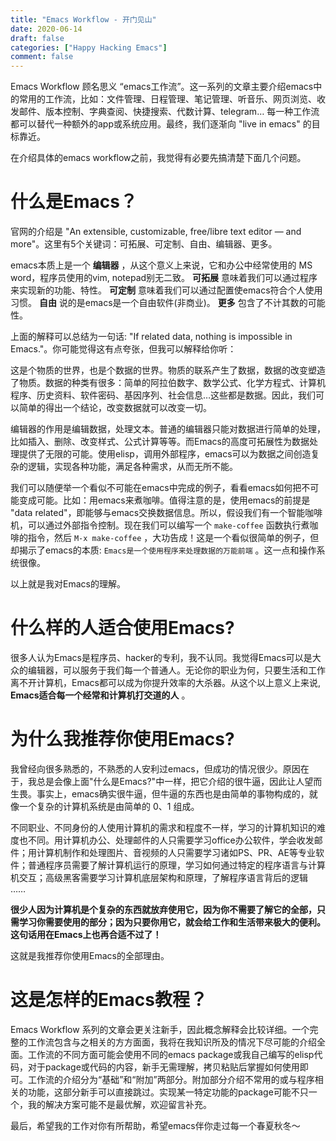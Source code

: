 ```yaml
---
title: "Emacs Workflow - 开门见山"
date: 2020-06-14
draft: false
categories: ["Happy Hacking Emacs"]
comment: false
---
```


Emacs Workflow 顾名思义 “emacs工作流”。这一系列的文章主要介绍emacs中的常用的工作流，比如：文件管理、日程管理、笔记管理、听音乐、网页浏览、收发邮件、版本控制、字典查阅、快捷搜索、代数计算、telegram&#x2026; 每一种工作流都可以替代一种额外的app或系统应用。最终，我们逐渐向 "live in emacs" 的目标靠近。

在介绍具体的emacs workflow之前，我觉得有必要先搞清楚下面几个问题。


<a id="org936d00f"></a>

# 什么是Emacs？

官网的介绍是 "An extensible, customizable, free/libre text editor — and more"。这里有5个关键词：可拓展、可定制、自由、编辑器、更多。

emacs本质上是一个 **编辑器** ，从这个意义上来说，它和办公中经常使用的 MS word，程序员使用的vim, notepad别无二致。 **可拓展** 意味着我们可以通过程序来实现新的功能、特性。 **可定制** 意味着我们可以通过配置使emacs符合个人使用习惯。 **自由** 说的是emacs是一个自由软件(非商业)。 **更多** 包含了不计其数的可能性。

上面的解释可以总结为一句话: "If related data, nothing is impossible in Emacs."。你可能觉得这有点夸张，但我可以解释给你听：

这是个物质的世界，也是个数据的世界。物质的联系产生了数据，数据的改变塑造了物质。数据的种类有很多：简单的阿拉伯数字、数学公式、化学方程式、计算机程序、历史资料、软件密码、基因序列、社会信息&#x2026;这些都是数据。因此，我们可以简单的得出一个结论，改变数据就可以改变一切。

编辑器的作用是编辑数据，处理文本。普通的编辑器只能对数据进行简单的处理，比如插入、删除、改变样式、公式计算等等。而Emacs的高度可拓展性为数据处理提供了无限的可能。使用elisp，调用外部程序，emacs可以为数据之间创造复杂的逻辑，实现各种功能，满足各种需求，从而无所不能。

我们可以随便举一个看似不可能在emacs中完成的例子，看看emacs如何把不可能变成可能。比如：用emacs来煮咖啡。值得注意的是，使用emacs的前提是 "data related"，即能够与emacs交换数据信息。所以，假设我们有一个智能咖啡机，可以通过外部指令控制。现在我们可以编写一个 `make-coffee` 函数执行煮咖啡的指令，然后 `M-x make-coffee` ，大功告成！这是一个看似很简单的例子，但却揭示了emacs的本质: `Emacs是一个使用程序来处理数据的万能前端` 。这一点和操作系统很像。

以上就是我对Emacs的理解。


<a id="org01fbda3"></a>

# 什么样的人适合使用Emacs?

很多人认为Emacs是程序员、hacker的专利，我不认同。我觉得Emacs可以是大众的编辑器，可以服务于我们每一个普通人。无论你的职业为何，只要生活和工作离不开计算机，Emacs都可以成为你提升效率的大杀器。从这个以上意义上来说, **Emacs适合每一个经常和计算机打交道的人** 。


<a id="orga82e577"></a>

# 为什么我推荐你使用Emacs?

我曾经向很多熟悉的，不熟悉的人安利过emacs，但成功的情况很少。原因在于，我总是会像上面"什么是Emacs?"中一样，把它介绍的很牛逼，因此让人望而生畏。事实上，emacs确实很牛逼，但牛逼的东西也是由简单的事物构成的，就像一个复杂的计算机系统是由简单的 0、1 组成。

不同职业、不同身份的人使用计算机的需求和程度不一样，学习的计算机知识的难度也不同。用计算机办公、处理邮件的人只需要学习office办公软件，学会收发邮件；用计算机制作和处理图片、音视频的人只需要学习诸如PS、PR、AE等专业软件；普通程序员需要了解计算机运行的原理，学习如何通过特定的程序语言与计算机交互；高级黑客需要学习计算机底层架构和原理，了解程序语言背后的逻辑 &#x2026;&#x2026;

**很少人因为计算机是个复杂的东西就放弃使用它，因为你不需要了解它的全部，只需学习你需要使用的部分；因为只要你用它，就会给工作和生活带来极大的便利。这句话用在Emacs上也再合适不过了！** 

这就是我推荐你使用Emacs的全部理由。


<a id="org40b1ed6"></a>

# 这是怎样的Emacs教程？

Emacs Workflow 系列的文章会更关注新手，因此概念解释会比较详细。一个完整的工作流包含与之相关的方方面面，我将在我知识所及的情况下尽可能的介绍全面。工作流的不同方面可能会使用不同的emacs package或我自己编写的elisp代码，对于package或代码的内容，新手无需理解，拷贝粘贴后掌握如何使用即可。工作流的介绍分为“基础”和“附加”两部分。附加部分介绍不常用的或与程序相关的功能，这部分新手可以直接跳过。实现某一特定功能的package可能不只一个，我的解决方案可能不是最优解，欢迎留言补充。

最后，希望我的工作对你有所帮助，希望emacs伴你走过每一个春夏秋冬～

